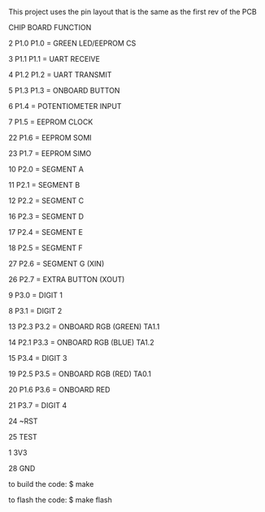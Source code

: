 This project uses the pin layout that is the same as the first rev of the PCB

CHIP    BOARD   FUNCTION

2       P1.0	P1.0 = GREEN LED/EEPROM CS

3	    P1.1	P1.1 = UART RECEIVE

4	    P1.2	P1.2 = UART TRANSMIT

5	    P1.3	P1.3 = ONBOARD BUTTON

6		        P1.4 = POTENTIOMETER INPUT

7		        P1.5 = EEPROM CLOCK

22		        P1.6 = EEPROM SOMI

23		        P1.7 = EEPROM SIMO

10		        P2.0 = SEGMENT A

11		        P2.1 = SEGMENT B

12		        P2.2 = SEGMENT C

16		        P2.3 = SEGMENT D

17		        P2.4 = SEGMENT E

18		        P2.5 = SEGMENT F

27		        P2.6 = SEGMENT G (XIN)

26		        P2.7 = EXTRA BUTTON (XOUT)

9		        P3.0 = DIGIT 1

8		        P3.1 = DIGIT 2

13	    P2.3	P3.2 = ONBOARD RGB (GREEN) TA1.1

14	    P2.1	P3.3 = ONBOARD RGB (BLUE) TA1.2

15		        P3.4 = DIGIT 3

19	    P2.5	P3.5 = ONBOARD RGB (RED) TA0.1

20	    P1.6	P3.6 = ONBOARD RED

21		        P3.7 = DIGIT 4

24	    ~RST

25	    TEST

1	    3V3

28	    GND


to build the code:
$ make

to flash the code:
$ make flash